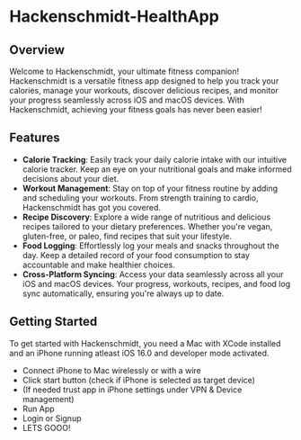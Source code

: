 # Hackenschmidt-HealthApp
## Overview
Welcome to Hackenschmidt, your ultimate fitness companion! Hackenschmidt is a versatile fitness app designed to help you track your calories, manage your workouts, discover delicious recipes, and monitor your progress seamlessly across iOS and macOS devices. With Hackenschmidt, achieving your fitness goals has never been easier!
## Features
- **Calorie Tracking**: Easily track your daily calorie intake with our intuitive calorie tracker. Keep an eye on your nutritional goals and make informed decisions about your diet.
- **Workout Management**: Stay on top of your fitness routine by adding and scheduling your workouts. From strength training to cardio, Hackenschmidt has got you covered.
- **Recipe Discovery**: Explore a wide range of nutritious and delicious recipes tailored to your dietary preferences. Whether you're vegan, gluten-free, or paleo, find recipes that suit your lifestyle.
- **Food Logging**: Effortlessly log your meals and snacks throughout the day. Keep a detailed record of your food consumption to stay accountable and make healthier choices.
- **Cross-Platform Syncing**: Access your data seamlessly across all your iOS and macOS devices. Your progress, workouts, recipes, and food log sync automatically, ensuring you're always up to date.
## Getting Started
To get started with Hackenschmidt, you need a Mac with XCode installed and an iPhone running atleast iOS 16.0 and developer mode activated.
- Connect iPhone to Mac wirelessly or with a wire
- Click start button (check if iPhone is selected as target device)
- (If needed trust app in iPhone settings under VPN & Device management)
- Run App
- Login or Signup
- LETS GOOO!
